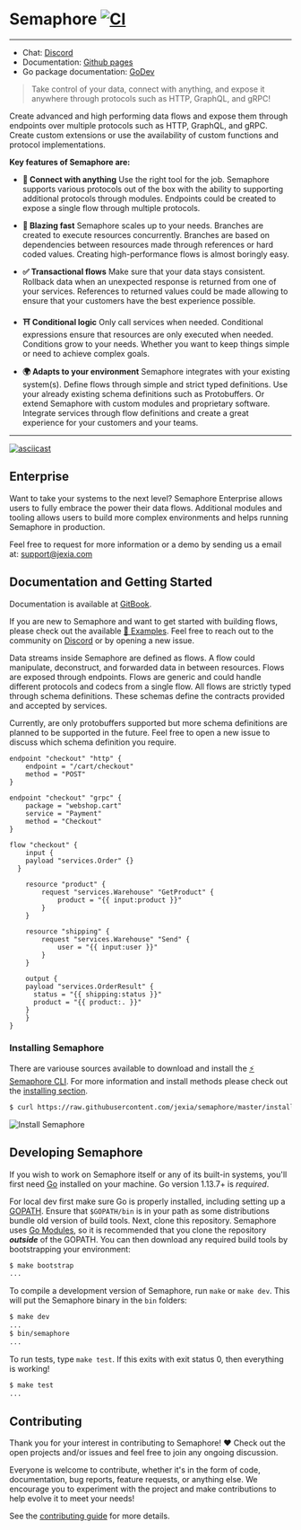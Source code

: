 # Semaphore [![CI](https://github.com/jexia/semaphore/workflows/Go%20CI/badge.svg)](https://github.com/jexia/semaphore/actions?query=workflow%3A%22Go+CI%22)

----

- Chat: [Discord](https://chat.jexia.com)
- Documentation: [Github pages](https://jexia.github.io/semaphore/)
- Go package documentation: [GoDev](https://pkg.go.dev/github.com/jexia/semaphore)

> Take control of your data, connect with anything, and expose it anywhere through protocols such as HTTP, GraphQL, and gRPC!

Create advanced and high performing data flows and expose them through endpoints over multiple protocols such as HTTP, GraphQL, and gRPC.
Create custom extensions or use the availability of custom functions and protocol implementations.

**Key features of Semaphore are:**

* **🔗 Connect with anything** Use the right tool for the job.
  Semaphore supports various protocols out of the box with
  the ability to supporting additional protocols through
  modules. Endpoints could be created to expose a single
  flow through multiple protocols.

* **🚀 Blazing fast** Semaphore scales up to your needs. Branches
  are created to execute resources concurrently. Branches are
  based on dependencies between resources made through
  references or hard coded values. Creating high-performance
  flows is almost boringly easy.

* **✅ Transactional flows** Make sure that your data stays consistent.
  Rollback data when an unexpected response is returned from
  one of your services. References to returned values could be
  made allowing to ensure that your customers have the best experience
  possible.

* **⛩️ Conditional logic** Only call services when needed.
  Conditional expressions ensure that resources are only
  executed when needed. Conditions grow to your needs.
  Whether you want to keep things simple or need to achieve
  complex goals.

* **🌍 Adapts to your environment** Semaphore integrates
  with your existing system(s). Define flows through
  simple and strict typed definitions. Use your already
  existing schema definitions such as Protobuffers. Or
  extend Semaphore with custom modules and proprietary
  software. Integrate services through flow definitions
  and create a great experience for your customers and
  your teams.
  
----

[![asciicast](https://asciinema.org/a/344280.svg)](https://asciinema.org/a/344280)

## Enterprise

Want to take your systems to the next level?
Semaphore Enterprise allows users to fully embrace the power their data flows.
Additional modules and tooling allows users to build more complex environments and helps running Semaphore in production.

Feel free to request for more information or a demo by sending us a email at:
support@jexia.com

## Documentation and Getting Started

Documentation is available at [GitBook](https://jexia.gitbook.io/semaphore/).

If you are new to Semaphore and want to get started with building flows, please
check out the available [🚀 Examples](https://github.com/jexia/semaphore/tree/master/examples).
Feel free to reach out to the community on [Discord](https://chat.jexia.com) or by opening a new issue.

Data streams inside Semaphore are defined as flows. A flow could manipulate,
deconstruct, and forwarded data in between resources. Flows are exposed through
endpoints. Flows are generic and could handle different protocols and codecs
from a single flow. All flows are strictly typed through schema definitions.
These schemas define the contracts provided and accepted by services.

Currently, are only protobuffers supported but more schema definitions are
planned to be supported in the future. Feel free to open a new issue to discuss
which schema definition you require.

```hcl
endpoint "checkout" "http" {
	endpoint = "/cart/checkout"
	method = "POST"
}

endpoint "checkout" "grpc" {
	package = "webshop.cart"
	service = "Payment"
	method = "Checkout"
}

flow "checkout" {
	input {
    payload "services.Order" {}
  }

	resource "product" {
		request "services.Warehouse" "GetProduct" {
			product = "{{ input:product }}"
		}
	}

	resource "shipping" {
		request "services.Warehouse" "Send" {
			user = "{{ input:user }}"
		}
	}

	output {
    payload "services.OrderResult" {
      status = "{{ shipping:status }}"
      product = "{{ product:. }}"
    }
	}
}
```

### Installing Semaphore

There are variouse sources available to download and install the [⚡ Semaphore CLI](https://github.com/jexia/semaphore/tree/master/cmd/semaphore). For more information and install methods please check out the [installing section](https://github.com/jexia/semaphore/tree/master/cmd/semaphore#installing).

```sh
$ curl https://raw.githubusercontent.com/jexia/semaphore/master/install.sh | sh
```

![Install Semaphore](https://user-images.githubusercontent.com/3440116/88109404-bf256800-cbaa-11ea-964e-55b089e57cd7.gif)

## Developing Semaphore

If you wish to work on Semaphore itself or any of its built-in systems, you'll
first need [Go](https://www.golang.org) installed on your machine. Go version
1.13.7+ is *required*.

For local dev first make sure Go is properly installed, including setting up a
[GOPATH](https://golang.org/doc/code.html#GOPATH). Ensure that `$GOPATH/bin` is in
your path as some distributions bundle old version of build tools. Next, clone this
repository. Semaphore uses [Go Modules](https://github.com/golang/go/wiki/Modules),
so it is recommended that you clone the repository ***outside*** of the GOPATH.
You can then download any required build tools by bootstrapping your environment:

```sh
$ make bootstrap
...
```

To compile a development version of Semaphore, run `make` or `make dev`. This will
put the Semaphore binary in the `bin` folders:

```sh
$ make dev
...
$ bin/semaphore
...
```

To run tests, type `make test`. If
this exits with exit status 0, then everything is working!

```sh
$ make test
...
```

## Contributing

Thank you for your interest in contributing to Semaphore! ❤
Check out the open projects and/or issues and feel free to join any ongoing discussion.

Everyone is welcome to contribute, whether it's in the form of code, documentation, bug reports, feature requests, or anything else. We encourage you to experiment with the project and make contributions to help evolve it to meet your needs!

See the [contributing guide](https://github.com/jexia/semaphore/blob/master/CONTRIBUTING.md) for more details.
